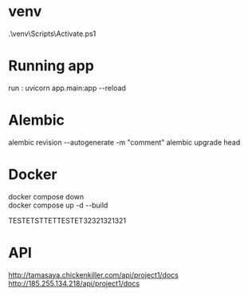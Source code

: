 # venv
.\venv\Scripts\Activate.ps1

# Running app
run : uvicorn app.main:app --reload

# Alembic
alembic revision --autogenerate -m "comment" 
alembic upgrade head

# Docker 
docker compose down      
docker compose up -d --build  

TESTETSTTETTESTET32321321321

# API
http://tamasaya.chickenkiller.com/api/project1/docs
http://185.255.134.218/api/project1/docs